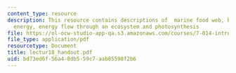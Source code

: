 ```yaml
---
content_type: resource
description: This resource contains descriptions of  marine food web, biomass and
  energy, energy flow through an ecosystem and photosynthesis
file: https://ol-ocw-studio-app-qa.s3.amazonaws.com/courses/7-014-introductory-biology-spring-2005/bd73ed6f56a48db559c7aab85598f2b6_lectur18_handout.pdf
file_type: application/pdf
resourcetype: Document
title: lectur18_handout.pdf
uid: bd73ed6f-56a4-8db5-59c7-aab85598f2b6
---
```

